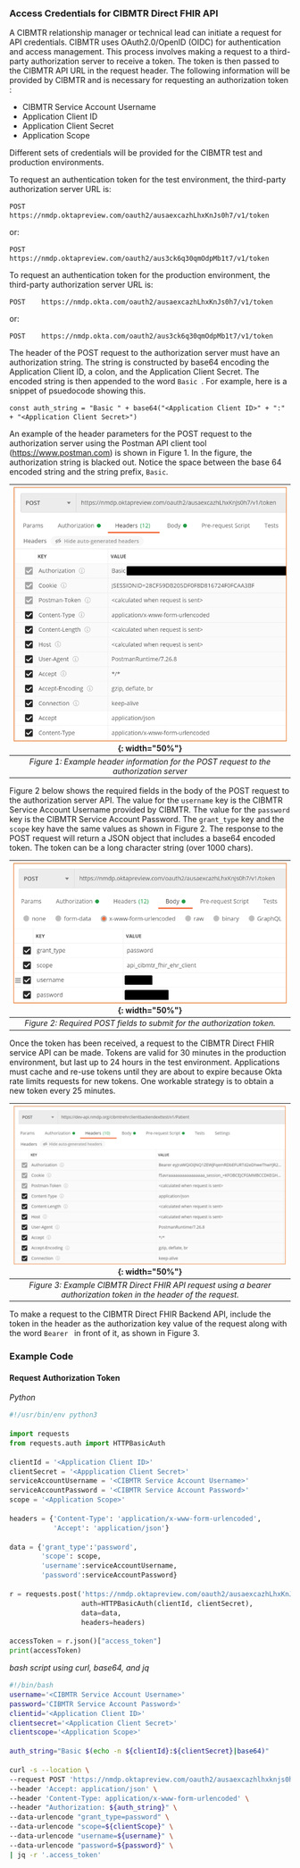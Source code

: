 ### Access Credentials for CIBMTR Direct FHIR API
A CIBMTR relationship manager or technical lead can initiate a request for API credentials.  CIBMTR uses OAuth2.0/OpenID (OIDC) for authentication and access management.  This process involves making a request to a third-party authorization server to receive a token.  The token is then passed to the CIBMTR API URL in the request header.  The following information will be provided by CIBMTR and is necessary for requesting an authorization token : 

- CIBMTR Service Account Username
- Application Client ID
- Application Client Secret
- Application Scope

Different sets of credentials will be provided for the CIBMTR test and production environments.  

To request an authentication token for the test environment, the third-party authorization server URL is:
~~~
POST    https://nmdp.oktapreview.com/oauth2/ausaexcazhLhxKnJs0h7/v1/token
~~~
or:

~~~
POST    https://nmdp.oktapreview.com/oauth2/aus3ck6q30qmOdpMb1t7/v1/token
~~~


To request an authentication token for the production environment, the third-party authorization server URL is: 

~~~
POST    https://nmdp.okta.com/oauth2/ausaexcazhLhxKnJs0h7/v1/token
~~~
or:
~~~
POST    https://nmdp.okta.com/oauth2/aus3ck6q30qmOdpMb1t7/v1/token
~~~

The header of the POST request to the authorization server must have an authorization string.  The string is constructed by base64 encoding the Application Client ID, a colon, and the Application Client Secret.  The encoded string is then appended to the word `Basic `.  For example, here is a snippet of psuedocode showing this. 

~~~
const auth_string = "Basic " + base64("<Application Client ID>" + ":" + "<Application Client Secret>")
~~~

An example of the header parameters for the POST request to the authorization server using the Postman API client tool (https://www.postman.com) is shown in Figure 1.  In the figure, the authorization string is blacked out.  Notice the space between the base 64 encoded string and the string prefix, `Basic`.   

|![Figure 1](dfhir_r3_figure01.png){: width="50%"} |
|:--:|
| <i>Figure 1: Example header information for the POST request to the authorization server</i>|


Figure 2 below shows the required fields in the body of the POST request to the authorization server API. The value for the `username` key is the CIBMTR Service Account Username provided by CIBMTR.   The value for the `password` key is the CIBMTR Service Account Password.  The `grant_type` key and the `scope` key have the same values as shown in Figure 2.  The response to the POST request will return a JSON object that includes a base64 encoded token.  The token can be a long character string (over 1000 chars). 

|![Figure 2](dfhir_r3_figure02.png){: width="50%"}|
|:--:|
| <i>Figure 2: Required POST fields to submit for the authorization token.</i>|

Once the token has been received, a request to the CIBMTR Direct FHIR service API can be made. Tokens are valid for 30 minutes in the production environment, but last up to 24 hours in the test environment.  Applications must cache and re-use tokens until they are about to expire because Okta rate limits requests for new tokens. One workable strategy is to obtain a new token every 25 minutes. 

|![Figure 3](dfhir_r3_figure03.png){: width="50%"}|
|:--:|
| <i>Figure 3: Example CIBMTR Direct FHIR API request using a bearer authorization token in the header of the request.</i>|

To make a request to the CIBMTR Direct FHIR Backend API, include the token in the header as the authorization key value of the request along with the word `Bearer ` in front of it, as shown in Figure 3.

### Example Code

#### Request Authorization Token
_Python_

~~~ python
#!/usr/bin/env python3

import requests
from requests.auth import HTTPBasicAuth

clientId = '<Application Client ID>'
clientSecret = '<Appplication Client Secret>'
serviceAccountUsername = '<CIBMTR Service Account Username>'
serviceAccountPassword = '<CIBMTR Service Account Password>'
scope = '<Application Scope>'

headers = {'Content-Type': 'application/x-www-form-urlencoded', 
           'Accept': 'application/json'}

data = {'grant_type':'password', 
        'scope': scope, 
        'username':serviceAccountUsername, 
        'password':serviceAccountPassword}

r = requests.post('https://nmdp.oktapreview.com/oauth2/ausaexcazhLhxKnJs0h7/v1/token',
                  auth=HTTPBasicAuth(clientId, clientSecret),
                  data=data,
                  headers=headers)

accessToken = r.json()["access_token"]
print(accessToken)
~~~

_bash script using curl, base64, and jq_

~~~ bash
#!/bin/bash
username='<CIBMTR Service Account Username>'
password='CIBMTR Service Account Password>'
clientid='<Application Client ID>'
clientsecret='<Application Client Secret>'
clientscope='<Application Scope>'

auth_string="Basic $(echo -n ${clientId}:${clientSecret}|base64)"

curl -s --location \
--request POST 'https://nmdp.oktapreview.com/oauth2/ausaexcazhlhxknjs0h7/v1/token' \
--header 'Accept: application/json' \
--header 'Content-Type: application/x-www-form-urlencoded' \
--header "Authorization: ${auth_string}" \
--data-urlencode "grant_type=password" \
--data-urlencode "scope=${clientScope}" \
--data-urlencode "username=${username}" \
--data-urlencode "password=${password}" \
| jq -r '.access_token'
~~~